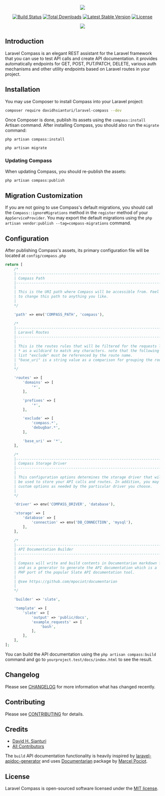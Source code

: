<p align="center"><img src="https://res.cloudinary.com/dave24hwj8/image/upload/v1570257749/laravel-compass-logo.svg"></p>

<p align="center">
<a href="https://github.com/davidhsianturi/laravel-compass/actions"><img src="https://github.com/davidhsianturi/laravel-compass/workflows/tests/badge.svg" alt="Build Status"></a>
<a href="https://packagist.org/packages/davidhsianturi/laravel-compass"><img src="https://poser.pugx.org/davidhsianturi/laravel-compass/d/total.svg" alt="Total Downloads"></a>
<a href="https://packagist.org/packages/davidhsianturi/laravel-compass"><img src="https://poser.pugx.org/davidhsianturi/laravel-compass/v/stable.svg" alt="Latest Stable Version"></a>
<a href="https://packagist.org/packages/davidhsianturi/laravel-compass"><img src="https://poser.pugx.org/davidhsianturi/laravel-compass/license.svg" alt="License"></a>
</p>

<p align="center">
<kbd>
<img src="https://res.cloudinary.com/dave24hwj8/image/upload/v1582364285/Screen_Shot_2020-02-22_at_16.20.12_PM.png">
</kbd>
</p>

## Introduction

Laravel Compass is an elegant REST assistant for the Laravel framework that you can use to test API calls and create API documentation. it provides automatically endpoints for GET, POST, PUT/PATCH, DELETE, various auth mechanisms and other utility endpoints based on Laravel routes in your project.

## Installation

You may use Composer to install Compass into your Laravel project:

``` bash
composer require davidhsianturi/laravel-compass --dev
```

Once Composer is done, publish its assets using the `compass:install` Artisan command.
After installing Compass, you should also run the `migrate` command:

``` bash
php artisan compass:install

php artisan migrate
```

### Updating Compass

When updating Compass, you should re-publish the assets:

```bash
php artisan compass:publish
```

## Migration Customization

If you are not going to use Compass's default migrations, you should call the `Compass::ignoreMigrations` method in the `register` method of your `AppServiceProvider`.
You may export the default migrations using the `php artisan vendor:publish --tag=compass-migrations` command.

## Configuration

After publishing Compass's assets, its primary configuration file will be located at `config/compass.php`

```php
return [
    /*
    |--------------------------------------------------------------------------
    | Compass Path
    |--------------------------------------------------------------------------
    |
    | This is the URI path where Compass will be accessible from. Feel free
    | to change this path to anything you like.
    |
    */

    'path' => env('COMPASS_PATH', 'compass'),

    /*
    |--------------------------------------------------------------------------
    | Laravel Routes
    |--------------------------------------------------------------------------
    |
    | This is the routes rules that will be filtered for the requests list. use
    | * as a wildcard to match any characters. note that the following array
    | list "exclude" must be referenced by the route name.
    | "base_uri" is a string value as a comparison for grouping the routes.
    |
    */

    'routes' => [
        'domains' => [
            '*',
        ],

        'prefixes' => [
            '*',
        ],

        'exclude' => [
            'compass.*',
            'debugbar.*',
        ],

        'base_uri' => '*',
    ],

    /*
    |--------------------------------------------------------------------------
    | Compass Storage Driver
    |--------------------------------------------------------------------------
    |
    | This configuration options determines the storage driver that will
    | be used to store your API calls and routes. In addition, you may set any
    | custom options as needed by the particular driver you choose.
    |
    */

    'driver' => env('COMPASS_DRIVER', 'database'),

    'storage' => [
        'database' => [
            'connection' => env('DB_CONNECTION', 'mysql'),
        ],
    ],

    /*
    |--------------------------------------------------------------------------
    | API Documentation Builder
    |--------------------------------------------------------------------------
    |
    | Compass will write and build contents in Documentarian markdown files
    | and as a generator to generate the API documentation which is a
    | PHP port of the popular Slate API documentation tool.
    |
    | @see https://github.com/mpociot/documentarian
    |
    */

    'builder' => 'slate',

    'template' => [
        'slate' => [
            'output' => 'public/docs',
            'example_requests' => [
                'bash',
            ],
        ],
    ],
];
```

You can build the API documentation using the `php artisan compass:build` command and go to `yourproject.test/docs/index.html` to see the result.

## Changelog

Please see [CHANGELOG](CHANGELOG.md) for more information what has changed recently.

## Contributing

Please see [CONTRIBUTING](CONTRIBUTING.md) for details.

## Credits

- [David H. Sianturi](https://github.com/davidhsianturi)
- [All Contributors](../../contributors)

The `build` API documentation functionality is heavily inspired by [laravel-apidoc-generator](https://github.com/mpociot/laravel-apidoc-generator) and uses [Documentarian](https://github.com/mpociot/documentarian) package by [Marcel Pociot](https://github.com/mpociot).

## License

Laravel Compass is open-sourced software licensed under the [MIT license](https://opensource.org/licenses/MIT).
